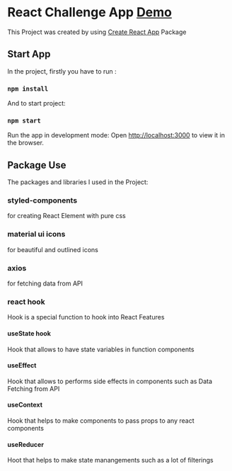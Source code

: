 # React Challenge App [Demo](https://react-challenge-jad.netlify.app/)

This Project was created by using [Create React App](https://github.com/facebook/create-react-app) Package

## Start App

In the project, firstly you have to run :

### `npm install`

And to start project:

### `npm start`

Run the app in development mode:
Open [http://localhost:3000](http://localhost:3000/) to view it in the browser.

## Package Use

The packages and libraries I used in the Project:

### styled-components

for creating React Element with pure css

### material ui icons

for beautiful and outlined icons

### axios

for fetching data from API

### react hook

Hook is a special function to hook into React Features

#### useState hook

Hook that allows to have state variables in function components

#### useEffect

Hook that allows to performs side effects in components such as Data Fetching from API

#### useContext

Hook that helps to make components to pass props to any react components

#### useReducer

Hoot that helps to make state manangements such as a lot of filterings
